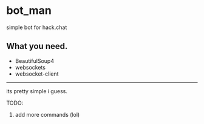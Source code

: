 # bot_man
simple bot for hack.chat






What you need.
--------
* BeautifulSoup4
* websockets
* websocket-client
---------

its pretty simple i guess.

TODO:

1. add more commands (lol)
